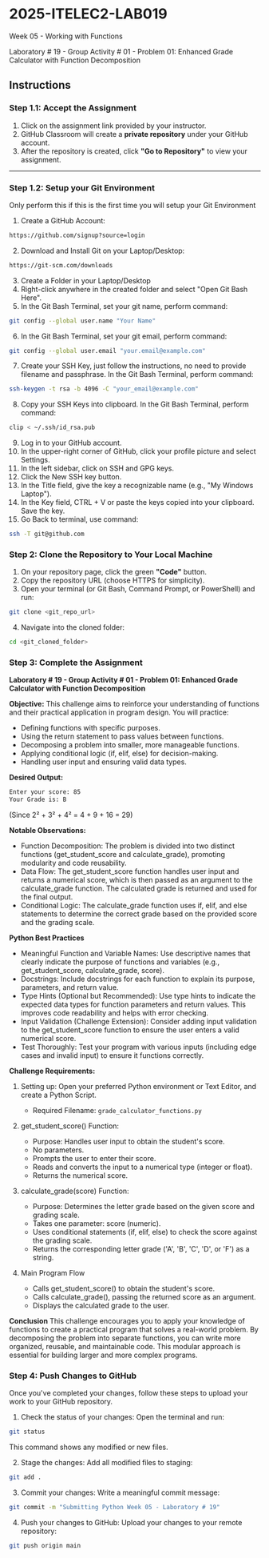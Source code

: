 # 2025-ITELEC2-LAB019
Week 05 - Working with Functions

Laboratory # 19 - Group Activity # 01 - Problem 01: Enhanced Grade Calculator with Function Decomposition

## **Instructions**

### **Step 1.1: Accept the Assignment**

   1. Click on the assignment link provided by your instructor.
   2. GitHub Classroom will create a **private repository** under your GitHub account.
   3. After the repository is created, click **"Go to Repository"** to view your assignment.

---

### **Step 1.2: Setup your Git Environment**
Only perform this if this is the first time you will setup your Git Environment

   1. Create a GitHub Account:
   ```bash
   https://github.com/signup?source=login
   ```
      
   2. Download and Install Git on your Laptop/Desktop:
   ```bash
   https://git-scm.com/downloads
   ```
   
   3. Create a Folder in your Laptop/Desktop
   4. Right-click anywhere in the created folder and select "Open Git Bash Here".
   5. In the Git Bash Terminal, set your git name, perform command:
   ```bash
   git config --global user.name "Your Name"
   ```
   
   6. In the Git Bash Terminal, set your git email, perform command:
   ```bash
   git config --global user.email "your.email@example.com"
   ```
   
   7. Create your SSH Key, just follow the instructions, no need to provide filename and passphrase. In the Git Bash Terminal, perform command:
   ```bash
   ssh-keygen -t rsa -b 4096 -C "your_email@example.com"
   ```
   
   8. Copy your SSH Keys into clipboard. In the Git Bash Terminal, perform command:
   ```bash
   clip < ~/.ssh/id_rsa.pub
   ```
   
   9. Log in to your GitHub account.
   10. In the upper-right corner of GitHub, click your profile picture and select Settings.
   11. In the left sidebar, click on SSH and GPG keys.
   12. Click the New SSH key button.
   13. In the Title field, give the key a recognizable name (e.g., "My Windows Laptop").
   14. In the Key field, CTRL + V or paste the keys copied into your clipboard. Save the key.
   15. Go Back to terminal, use command:
   ```bash
   ssh -T git@github.com
   ```

### **Step 2: Clone the Repository to Your Local Machine**

   1. On your repository page, click the green **"Code"** button.
   2. Copy the repository URL (choose HTTPS for simplicity).
   3. Open your terminal (or Git Bash, Command Prompt, or PowerShell) and run:
   
   ```bash
   git clone <git_repo_url>
   ```
   
   4. Navigate into the cloned folder:
   
   ```bash
   cd <git_cloned_folder>
   ```

### **Step 3: Complete the Assignment**

**Laboratory # 19 - Group Activity # 01 - Problem 01: Enhanced Grade Calculator with Function Decomposition**

   **Objective:**
   This challenge aims to reinforce your understanding of functions and their practical application in program design. You will practice:
   - Defining functions with specific purposes.
   - Using the return statement to pass values between functions.
   - Decomposing a problem into smaller, more manageable functions.
   - Applying conditional logic (if, elif, else) for decision-making.
   - Handling user input and ensuring valid data types.

   **Desired Output:**
   ```bash
   Enter your score: 85
   Your Grade is: B
   ```
   (Since 2² + 3² + 4² = 4 + 9 + 16 = 29)
   
   **Notable Observations:**
   - Function Decomposition: The problem is divided into two distinct functions (get_student_score and calculate_grade), promoting modularity and code reusability.
   - Data Flow: The get_student_score function handles user input and returns a numerical score, which is then passed as an argument to the calculate_grade function. The calculated grade is returned and used for the final output.
   - Conditional Logic: The calculate_grade function uses if, elif, and else statements to determine the correct grade based on the provided score and the grading scale.

   **Python Best Practices**
   - Meaningful Function and Variable Names: Use descriptive names that clearly indicate the purpose of functions and variables (e.g., get_student_score, calculate_grade, score).
   - Docstrings: Include docstrings for each function to explain its purpose, parameters, and return value.
   - Type Hints (Optional but Recommended): Use type hints to indicate the expected data types for function parameters and return values. This improves code readability and helps with error checking.
   - Input Validation (Challenge Extension): Consider adding input validation to the get_student_score function to ensure the user enters a valid numerical score.
   - Test Thoroughly: Test your program with various inputs (including edge cases and invalid input) to ensure it functions correctly.

   **Challenge Requirements:**

   1. Setting up: Open your preferred Python environment or Text Editor, and create a Python Script.
      - Required Filename: `grade_calculator_functions.py`
      
   2. get_student_score() Function:
      - Purpose: Handles user input to obtain the student's score.
      - No parameters.
      - Prompts the user to enter their score.
      - Reads and converts the input to a numerical type (integer or float).
      - Returns the numerical score.
      
   3. calculate_grade(score) Function:
      - Purpose: Determines the letter grade based on the given score and grading scale.
      - Takes one parameter: score (numeric).
      - Uses conditional statements (if, elif, else) to check the score against the grading scale.
      - Returns the corresponding letter grade ('A', 'B', 'C', 'D', or 'F') as a string.

   4. Main Program Flow
      - Calls get_student_score() to obtain the student's score.
      - Calls calculate_grade(), passing the returned score as an argument.
      - Displays the calculated grade to the user.
     
   **Conclusion**
   This challenge encourages you to apply your knowledge of functions to create a practical program that solves a real-world problem. By decomposing the problem into separate functions, you can write more organized, reusable, and maintainable code. This modular approach is essential for building larger and more complex programs.

### **Step 4: Push Changes to GitHub**
Once you've completed your changes, follow these steps to upload your work to your GitHub repository.

1. Check the status of your changes:
   Open the terminal and run:
   
```bash
git status
```
   This command shows any modified or new files.
   
2. Stage the changes:
   Add all modified files to staging:
   
```bash
git add .
```
   
3. Commit your changes:
   Write a meaningful commit message:
   
```bash
git commit -m "Submitting Python Week 05 - Laboratory # 19"
```
   
4. Push your changes to GitHub:
   Upload your changes to your remote repository:
   
```bash
git push origin main
```
